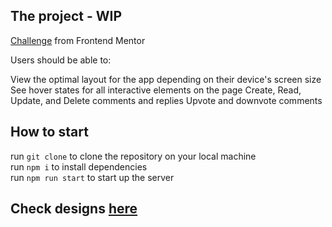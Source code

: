 ## The project - WIP

<a href='https://www.frontendmentor.io/challenges/interactive-comments-section-iG1RugEG9'>Challenge</a> from Frontend Mentor 

Users should be able to:

View the optimal layout for the app depending on their device's screen size
See hover states for all interactive elements on the page
Create, Read, Update, and Delete comments and replies
Upvote and downvote comments

## How to start

run `git clone` to clone the repository on your local machine <br/>
run `npm i` to install dependencies <br/>
run `npm run start` to start up the server <br/>

## Check designs <a href='https://github.com/Grace-00/redux-comments-section/tree/master/src/design'>here</a>
